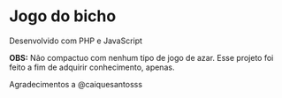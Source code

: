 # Jogo do bicho
Desenvolvido com PHP e JavaScript

**OBS:** Não compactuo com nenhum tipo de jogo de azar. Esse projeto foi feito a fim de adquirir conhecimento, apenas.

Agradecimentos a @caiquesantosss